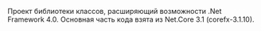 Проект библиотеки классов, расширяющий возможности .Net Framework 4.0.
Основная часть кода взята из Net.Core 3.1 (corefx-3.1.10).
